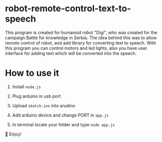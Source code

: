 # robot-remote-control-text-to-speech
This program is created for humanoid robot "Digi", who was created for the campaign Battle for knowledge in Serbia. The idea behind this was to allow remote control of robot, and add library for converting text to speech. With this program you can control motors and led lights, also you have user interface for adding text which will be converted into the speech.

# How to use it

1. Install ``node.js``

2. Plug arduino in usb port

3. Upload ``sketch.ino`` into arudino

4. Add arduino device and change PORT in ``app.js``

5. In terminal locate your folder and type ```node app.js```

🎉 Enjoy!
